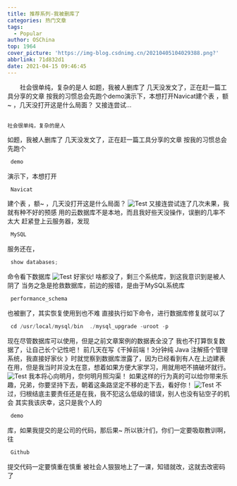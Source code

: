 ```yaml
---
title: 推荐系列-我被删库了
categories: 热门文章
tags:
  - Popular
author: OSChina
top: 1964
cover_picture: 'https://img-blog.csdnimg.cn/20210405104029388.png?'
abbrlink: 71d832d1
date: 2021-04-15 09:46:45
---
```


&emsp;&emsp;社会很单纯，复杂的是人 如题，我被人删库了 几天没发文了，正在赶一篇工具分享的文章 按我的习惯总会先跑个demo演示下，本想打开Navicat建个表 ，额~ ，几天没打开这是什么局面？ 又接连尝试...
<!-- more -->

                                                                                                                                                                                        社会很单纯，复杂的是人 
如题，我被人删库了 
几天没发文了，正在赶一篇工具分享的文章 
按我的习惯总会先跑个 
 ```java 
  demo
  ``` 
 演示下，本想打开 
 ```java 
  Navicat
  ``` 
 建个表 ，额~ ，几天没打开这是什么局面？ ![Test](https://img-blog.csdnimg.cn/20210405104029388.png?  '我被删库了') 又接连尝试连了几次未果，我就有种不好的预感 
用的云数据库不是本地，而且我好些天没操作，误删的几率不太大 
赶紧登上云服务器，发现 
 ```java 
  MySQL
  ``` 
 服务还在，  
 ```java 
  show databases;
  ``` 
 命令看下数据库 ![Test](https://img-blog.csdnimg.cn/20210405104029388.png?  '我被删库了') 
好家伙! 啥都没了，剩三个系统库，到这我意识到是被人阴了 
当务之急是抢救数据库，前边的报错，是由于MySQL系统库 
 ```java 
  performance_schema
  ``` 
 也被删了，其实恢复使用到也不难 
直接执行如下命令，进行数据库修复就可以了 
 
 ```java 
  cd /usr/local/mysql/bin  ./mysql_upgrade -uroot -p

  ``` 
  
现在尽管数据库可以使用，但是之前文章案例的数据表全没了 
我也不打算恢复数据了，让自己长个记性吧！ 
前几天在写《干掉前端！3分钟纯 Java 注解搭个管理系统，我直接好家伙 》时就觉察到数据库泄露了，因为已经看到有人在上边建表在用，但是我当时并没太在意，想着如果方便大家学习，用就用吧不搞破坏就行。 
![Test](https://img-blog.csdnimg.cn/20210405104029388.png?  '我被删库了') 
我本将心向明月，奈何明月照沟渠！ 
如果这样的行为真的可以给你带来乐趣，兄弟，你要坚持下去，朝着这条路坚定不移的走下去，看好你！ 
![Test](https://img-blog.csdnimg.cn/20210405104029388.png?  '我被删库了') 
不过，归根结底主要责任还是在我，我不犯这么低级的错误，别人也没有钻空子的机会 
其实我该庆幸，这只是我个人的 
 ```java 
  demo
  ``` 
 库，如果我提交的是公司的代码，那后果~ 
所以铁汁们，你们一定要吸取教训啊，往 
 ```java 
  Github
  ``` 
 提交代码一定要慎重在慎重 
被社会人狠狠地上了一课，知错就改，这就去改密码了
                                        